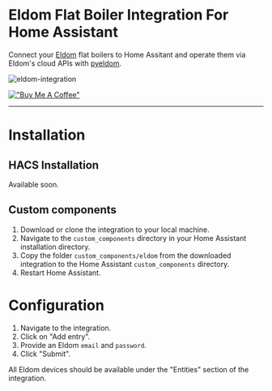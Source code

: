 # Eldom Flat Boiler Integration For Home Assistant

Connect your [Eldom](https://eldominvest.com/en/index.html) flat boilers to Home Assitant and operate them via Eldom's cloud APIs with [pyeldom](https://github.com/qbaware/pyeldom).

![eldom-integration](https://github.com/user-attachments/assets/d058d86b-0796-4d2f-b686-e9d4312ecd76)

[!["Buy Me A Coffee"](https://www.buymeacoffee.com/assets/img/custom_images/orange_img.png)](https://www.buymeacoffee.com/danielgospodinow)

--- 

# Installation

## HACS Installation

Available soon.

## Custom components

1. Download or clone the integration to your local machine.
2. Navigate to the `custom_components` directory in your Home Assistant installation directory.
3. Copy the folder `custom_components/eldom` from the downloaded integration to the Home Assistant `custom_components` directory.
4. Restart Home Assistant.

# Configuration

1. Navigate to the integration.
2. Click on "Add entry".
3. Provide an Eldom `email` and `password`.
4. Click "Submit".

All Eldom devices should be available under the "Entities" section of the integration.
